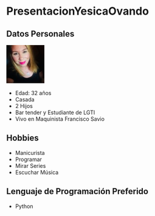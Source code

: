 # PresentacionYesicaOvando

## Datos Personales
![Este soy yo](./img/kuky.p.presetacion.jpg)

- Edad: 32 años
- Casada
- 2 Hijos 
- Bar tender y Estudiante de LGTI
- Vivo en Maquinista Francisco Savio

## Hobbies
- Manicurista
- Programar 
- Mirar Series 
- Escuchar Música



## Lenguaje de Programación Preferido
- Python 



